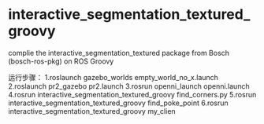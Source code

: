 interactive_segmentation_textured_groovy
========================================

complie the interactive_segmentation_textured package from Bosch (bosch-ros-pkg) on ROS Groovy

运行步骤：
1.roslaunch gazebo_worlds empty_world_no_x.launch
2.roslaunch pr2_gazebo pr2.launch
3.rosrun openni_launch openni.launch
4.rosrun interactive_segmentation_textured_groovy find_corners.py
5.rosrun interactive_segmentation_textured_groovy find_poke_point
6.rosrun interactive_segmentation_textured_groovy my_clien
